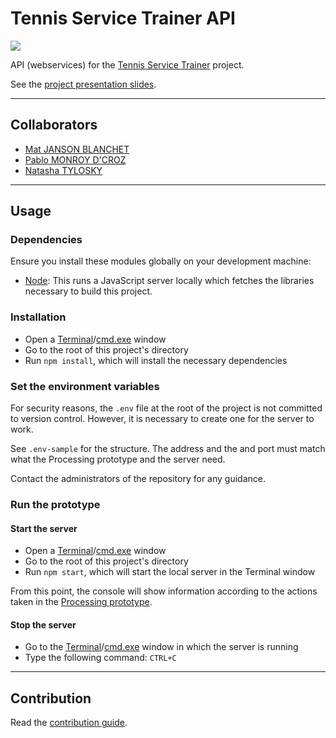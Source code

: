 # Tennis Service Trainer API

![](https://img.shields.io/badge/Academic%20Project%20%E2%80%94%20Advanced%20Interface%20Design-Abandoned-red.svg)

API (webservices) for the [Tennis Service Trainer](https://github.com/jansensan/tennis-service-trainer) project.

See the [project presentation slides](https://academia.jansensan.net/30853/tennis-service-trainer-wristband-presentation/).

---


## Collaborators

- [Mat JANSON BLANCHET](https://jansensan.net)
- [Pablo MONROY D'CROZ](https://www.linkedin.com/in/pamonroy/)
- [Natasha TYLOSKY](https://www.natashatylosky.com/)

---


## Usage

### Dependencies

Ensure you install these modules globally on your development machine:

- [Node](https://nodejs.org/): This runs a JavaScript server locally which fetches the libraries necessary to build this project.

### Installation

- Open a [Terminal](https://en.wikipedia.org/wiki/Terminal_(macOS))/[cmd.exe](https://en.wikipedia.org/wiki/Cmd.exe) window
- Go to the root of this project's directory
- Run `npm install`, which will install the necessary dependencies

### Set the environment variables

For security reasons, the `.env` file at the root of the project is not committed to version control. However, it is necessary to create one for the server to work.

See `.env-sample` for the structure. The address and the and port must match what the Processing prototype and the server need.

Contact the administrators of the repository for any guidance.

### Run the prototype

#### Start the server

- Open a [Terminal](https://en.wikipedia.org/wiki/Terminal_(macOS))/[cmd.exe](https://en.wikipedia.org/wiki/Cmd.exe) window
- Go to the root of this project's directory
- Run `npm start`, which will start the local server in the Terminal window

From this point, the console will show information according to the actions taken in the [Processing prototype](https://github.com/jansensan/tennis-service-trainer).

#### Stop the server

- Go to the [Terminal](https://en.wikipedia.org/wiki/Terminal_(macOS))/[cmd.exe](https://en.wikipedia.org/wiki/Cmd.exe) window in which the server is running
- Type the following command: `CTRL+C`

---


## Contribution

Read the [contribution guide](./contribution.md).